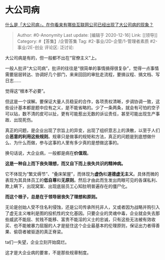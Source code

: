 # 大公司病
[什么是「大公司病」，在你看来有哪些互联网公司已经出现了大公司病的现象？](https://www.zhihu.com/question/422474083/answer/1491598716)

> Author: #0-Anonymity
> Last update: [编辑于 2020-12-16]
> Link: [[领导]]
> Category: #【答集】/企管答集
> Tag: #2-事业/2D-企管/1-管理者素质 #2-事业/2E-创业
> 评论区:
> 泛讨论:

大公司病是有的，但一般都不出在“官僚主义”上。

一般人批评“大公司病”，批评的往往是“很简单的事情搞得很复杂”，觉得一点事情需要层层转达、协调好几个部门，来来回回的审批走流程，要搞议程、搞文档、写日志……

觉得这“根本不必要”。

但这是一个误解。要保证大量人员稳妥的合作，各项责权清晰，步调协调一致，这些设计基本都是题中应有之义，是不能省略的。少了一条两条，就会有可怕的空子可以钻，数不清的皮可以扯，更有可能惹出无数的诉讼责任，甚至可能出现生产事故、出现死伤。

真正的问题，是企业出现了宗旨上的异变，出现了组织意志上的涣散，以至于人们会**恶意的利用这些规则**。规章只是做事的规矩和方法，真正的问题是到底想做什么、为什么而做，参与这事的人里有多少真的是想做这事的。

换句话说，大企业病，一般都是病在**价值观**。

**这是一种自上而下丧失理想，而又自下而上丧失共识的精神病。**

它不体现为“繁文缛节”、“叠床架屋”，而体现为**虚伪**和**道德虚无主义**。具体而微的表现为其具体员工的**低自尊**和**无原则**。然后才由此而生发出肉眼可见的各谋私利、欺上瞒下，出现窝案、出现底层员工心知肚明普遍存在的僵尸化。

**而这个根子，总是在于领导层丧失了理想和原则。**

无论是创始人受不住名利侵蚀，还是公司传承所托非人，又或者因为战略并购引入了虚无主义唯利是图的投机性的文化基因。只要企业的灵魂中毒，企业就会失去那些威武不能屈、贫贱不能移、富贵不能淫的义士的忠诚，只有这些无法被有效收买、也不能被暴力屈服的人才是挺住这个企业最基本的伦理原则，保证出力者得善果、偷窃者被驱逐的真正脊梁。

ta们一失望，企业立刻开始腐烂。

这才是大企业病的要害，不是那些规章制度。
